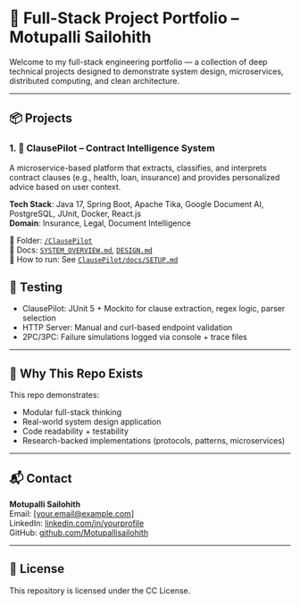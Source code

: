 # 🧠 Full-Stack Project Portfolio – Motupalli Sailohith

Welcome to my full-stack engineering portfolio — a collection of deep technical projects designed to demonstrate system design, microservices, distributed computing, and clean architecture.

---

## 📦 Projects

### 1. 📄 ClausePilot – Contract Intelligence System
A microservice-based platform that extracts, classifies, and interprets contract clauses (e.g., health, loan, insurance) and provides personalized advice based on user context.

**Tech Stack**: Java 17, Spring Boot, Apache Tika, Google Document AI, PostgreSQL, JUnit, Docker, React.js  
**Domain**: Insurance, Legal, Document Intelligence

📁 Folder: [`/ClausePilot`](./ClausePilot)  
📄 Docs: [`SYSTEM_OVERVIEW.md`](./ClausePilot/docs/SYSTEM_OVERVIEW.md), [`DESIGN.md`](./ClausePilot/docs/DESIGN.md)  
🚀 How to run: See [`ClausePilot/docs/SETUP.md`](./ClausePilot/docs/SETUP.md)

## 🧪 Testing

- ClausePilot: JUnit 5 + Mockito for clause extraction, regex logic, parser selection
- HTTP Server: Manual and curl-based endpoint validation
- 2PC/3PC: Failure simulations logged via console + trace files

---

## 🧠 Why This Repo Exists

This repo demonstrates:
- Modular full-stack thinking
- Real-world system design application
- Code readability + testability
- Research-backed implementations (protocols, patterns, microservices)

---

## 📬 Contact

**Motupalli Sailohith**  
Email: [your.email@example.com]  
LinkedIn: [linkedin.com/in/yourprofile](https://linkedin.com/in/yourprofile)  
GitHub: [github.com/Motupallisailohith](https://github.com/Motupallisailohith)

---

## 📄 License

This repository is licensed under the CC License.
